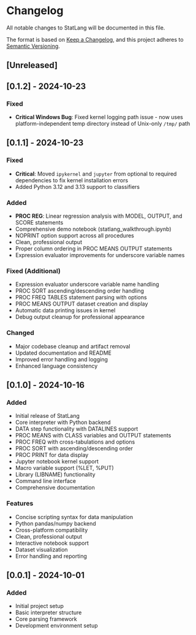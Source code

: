 # Changelog

All notable changes to StatLang will be documented in this file.

The format is based on [Keep a Changelog](https://keepachangelog.com/en/1.0.0/),
and this project adheres to [Semantic Versioning](https://semver.org/spec/v2.0.0.html).

## [Unreleased]

## [0.1.2] - 2024-10-23

### Fixed
- **Critical Windows Bug**: Fixed kernel logging path issue - now uses platform-independent temp directory instead of Unix-only `/tmp/` path

## [0.1.1] - 2024-10-23

### Fixed
- **Critical**: Moved `ipykernel` and `jupyter` from optional to required dependencies to fix kernel installation errors
- Added Python 3.12 and 3.13 support to classifiers

### Added
- **PROC REG**: Linear regression analysis with MODEL, OUTPUT, and SCORE statements
- Comprehensive demo notebook (statlang_walkthrough.ipynb)
- NOPRINT option support across all procedures
- Clean, professional output
- Proper column ordering in PROC MEANS OUTPUT statements
- Expression evaluator improvements for underscore variable names

### Fixed (Additional)
- Expression evaluator underscore variable name handling
- PROC SORT ascending/descending order handling
- PROC FREQ TABLES statement parsing with options
- PROC MEANS OUTPUT dataset creation and display
- Automatic data printing issues in kernel
- Debug output cleanup for professional appearance

### Changed
- Major codebase cleanup and artifact removal
- Updated documentation and README
- Improved error handling and logging
- Enhanced language consistency

## [0.1.0] - 2024-10-16

### Added
- Initial release of StatLang
- Core interpreter with Python backend
- DATA step functionality with DATALINES support
- PROC MEANS with CLASS variables and OUTPUT statements
- PROC FREQ with cross-tabulations and options
- PROC SORT with ascending/descending order
- PROC PRINT for data display
- Jupyter notebook kernel support
- Macro variable support (%LET, %PUT)
- Library (LIBNAME) functionality
- Command line interface
- Comprehensive documentation

### Features
- Concise scripting syntax for data manipulation
- Python pandas/numpy backend
- Cross-platform compatibility
- Clean, professional output
- Interactive notebook support
- Dataset visualization
- Error handling and reporting

## [0.0.1] - 2024-10-01

### Added
- Initial project setup
- Basic interpreter structure
- Core parsing framework
- Development environment setup
